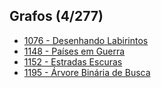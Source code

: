 ## Grafos (4/277)
* [1076 - Desenhando Labirintos](./1076/README.md)
* [1148 - Países em Guerra](./1148/README.md)
* [1152 - Estradas Escuras](./1152/README.md)
* [1195 - Árvore Binária de Busca](./1195/README.md)